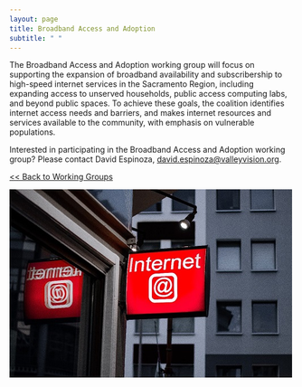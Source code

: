 ```yaml
---
layout: page
title: Broadband Access and Adoption
subtitle: " "
---
```

The Broadband Access and Adoption working group will focus on supporting the expansion of broadband availability and subscribership to high-speed internet services in the Sacramento Region, including expanding access to unserved households, public access computing labs, and beyond public spaces. To achieve these goals, the coalition identifies internet access needs and barriers, and makes internet resources and services available to the community, with emphasis on vulnerable populations.

Interested in participating in the Broadband Access and Adoption working group? Please contact David Espinoza, [david.espinoza@valleyvision.org](mailto:david.espinoza@valleyvision.org).

[<< Back to Working Groups](/working-groups)

![](/assets/uploads/bbaccess.jpg)
